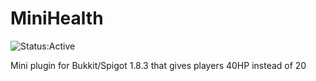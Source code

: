 # MiniHealth

![Status:Active](https://img.shields.io/badge/Project_Status-Unmaintained-red.svg)

Mini plugin for Bukkit/Spigot 1.8.3 that gives players 40HP instead of 20
